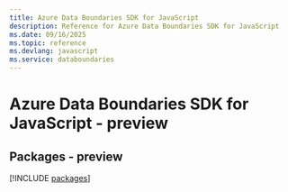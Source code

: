 ```yaml
---
title: Azure Data Boundaries SDK for JavaScript
description: Reference for Azure Data Boundaries SDK for JavaScript
ms.date: 09/16/2025
ms.topic: reference
ms.devlang: javascript
ms.service: databoundaries
---
```

# Azure Data Boundaries SDK for JavaScript - preview
## Packages - preview
[!INCLUDE [packages](data-boundaries-index.md)]